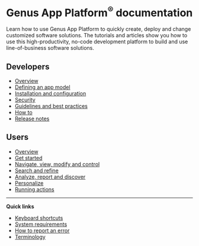 # **Genus App Platform<sup>&reg;</sup> documentation**
Learn how to use Genus App Platform to quickly create, deploy and change customized software solutions. The tutorials and articles show you how to use this high-productivity, no-code development platform to build and use line-of-business software solutions.

## Developers
* [Overview](developers/overview/index.md)
* [Defining an app model](developers/defining-an-app-model/defining-an-app-model.md)
* [Installation and configuration](developers/installation-and-configuration.md)
* [Security](developers/defining-an-app-model/security.md)
* [Guidelines and best practices](developers/guidelines-and-best-practices.md)
* [How to](developers/how-to.md)
* [Release notes](https://www.genus.no/?PageKey=3afcf63a-acd1-4f47-9eb7-e6a68e7eafd8)

## Users
* [Overview](users/overview/index.md)
* [Get started](users/getting-started.md)
* [Navigate, view, modify and control](users/navigate-view-modify-and-control/index.md)
* [Search and refine](users/search-and-refine/index.md)
* [Analyze, report and discover](users/analyze-report-and-discover/index.md)
* [Personalize](users/personalize.md)
* [Running actions](users/running-actions.md)

---

**Quick links**
* [Keyboard shortcuts](developers/keyboard-shortcuts.md)
* [System requirements](developers/installation-and-configuration/system-requirements.md)
* [How to report an error](developers/how-to/report-an-error.md)
* [Terminology](terminology.md)
